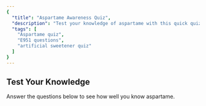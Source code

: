 ```yaml
---
{
  "title": "Aspartame Awareness Quiz",
  "description": "Test your knowledge of aspartame with this quick quiz.",
  "tags": [
    "Aspartame quiz",
    "E951 questions",
    "artificial sweetener quiz"
  ]
}
---
```


## Test Your Knowledge

Answer the questions below to see how well you know aspartame.
